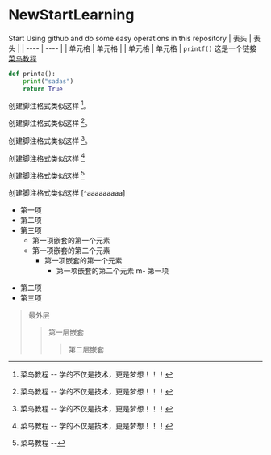 # NewStartLearning
Start Using github and do some easy operations in this repository
|  表头   | 表头  |
|  ----  | ----  |
| 单元格  | 单元格 |
| 单元格  | 单元格 |
`printf()`
这是一个链接 [菜鸟教程](https://www.runoob.com)
```python
def printa():
    print("sadas")
    return True
 ```
 
创建脚注格式类似这样 [^RUNOOB]。

[^RUNOOB]: 菜鸟教程 -- 学的不仅是技术，更是梦想！！！

创建脚注格式类似这样 [^RUNOOB]。
[^RUNOOB]: 菜鸟教程 -- 学的不仅是技术，更是梦想！！！
创建脚注格式类似这样 [^RUNOOB]。
[^RUNOOB]: 菜鸟教程 -- 学的不仅是技术，更是梦想！！！
创建脚注格式类似这样 [^RUNOOB]。
[^RUNOOB]: 菜鸟教程 -- 学的不仅是技术，更是梦想！！！


创建脚注格式类似这样 [^RUNOOB]。
[^RUNOOB]: 菜鸟教程 -- 学的不仅是技术，更是梦想！！！


创建脚注格式类似这样 [^3]

[^3]: 菜鸟教程 -- 学的不仅是技术，更是梦想！！！

创建脚注格式类似这样 [^aaaa]

[^aaaa]: 菜鸟教程 -- 

创建脚注格式类似这样 [^aaaaaaaaa]

[^aa]: 菜鸟教程 -- 学的不仅是技术，更是梦想！！！



+ 第一项
+ 第二项
+ 第三项
    - 第一项嵌套的第一个元素
    - 第一项嵌套的第二个元素
        - 第一项嵌套的第一个元素
            - 第一项嵌套的第二个元素
                m- 第一项
- 第二项
- 第三项

> 最外层
> > 第一层嵌套
> > > 第二层嵌套
